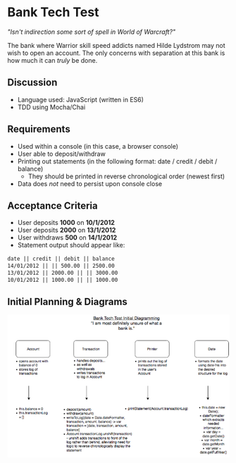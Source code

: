 # Bank Tech Test

*"Isn't indirection some sort of spell in World of Warcraft?"*

The bank where Warrior skill speed addicts named Hilde Lydstrom may not wish to open an account. The only concerns with separation at this bank is how much it can _truly_ be done.

## Discussion
- Language used: JavaScript (written in ES6)
- TDD using Mocha/Chai

## Requirements
- Used within a console (in this case, a browser console)
- User able to deposit/withdraw
- Printing out statements (in the following format: date / credit / debit / balance)
    -  They should be printed in reverse chronological order (newest first)
- Data does *not* need to persist upon console close

## Acceptance Criteria
- User deposits **1000** on **10/1/2012**
- User deposits **2000** on **13/1/2012**
- User withdraws **500** on **14/1/2012**
- Statement output should appear like:
```
date || credit || debit || balance
14/01/2012 || || 500.00 || 2500.00
13/01/2012 || 2000.00 || || 3000.00
10/01/2012 || 1000.00 || || 1000.00
```

## Initial Planning & Diagrams
![Initial Planning](images/initial_diagram.png)